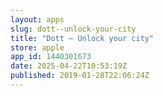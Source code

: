 ```yaml
---
layout: apps
slug: dott--unlock-your-city
title: "Dott – Unlock your city"
store: apple
app_id: 1440301673
date: 2025-04-22T10:53:19Z
published: 2019-01-28T22:06:24Z
---
```

